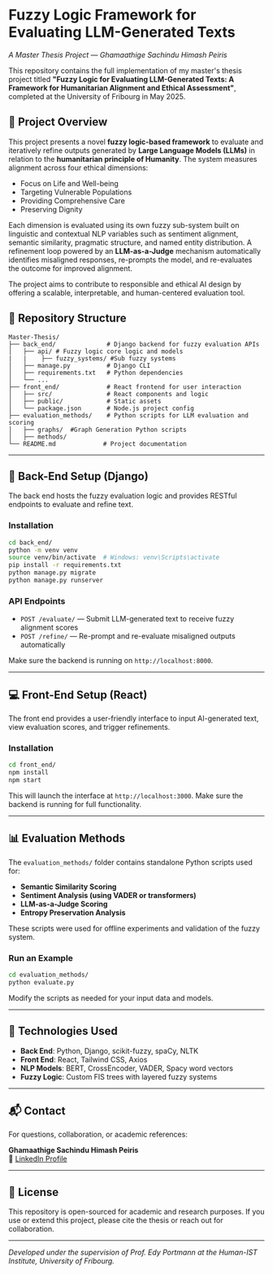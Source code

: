 # Fuzzy Logic Framework for Evaluating LLM-Generated Texts  
*A Master Thesis Project — Ghamaathige Sachindu Himash Peiris*

This repository contains the full implementation of my master's thesis project titled **"Fuzzy Logic for Evaluating LLM-Generated Texts: A Framework for Humanitarian Alignment and Ethical Assessment"**, completed at the University of Fribourg in May 2025.

## 🧠 Project Overview

This project presents a novel **fuzzy logic-based framework** to evaluate and iteratively refine outputs generated by **Large Language Models (LLMs)** in relation to the **humanitarian principle of Humanity**. The system measures alignment across four ethical dimensions:

- Focus on Life and Well-being  
- Targeting Vulnerable Populations  
- Providing Comprehensive Care  
- Preserving Dignity  

Each dimension is evaluated using its own fuzzy sub-system built on linguistic and contextual NLP variables such as sentiment alignment, semantic similarity, pragmatic structure, and named entity distribution. A refinement loop powered by an **LLM-as-a-Judge** mechanism automatically identifies misaligned responses, re-prompts the model, and re-evaluates the outcome for improved alignment.

The project aims to contribute to responsible and ethical AI design by offering a scalable, interpretable, and human-centered evaluation tool.

## 📁 Repository Structure

```
Master-Thesis/
├── back_end/              # Django backend for fuzzy evaluation APIs
│   ├── api/ # Fuzzy logic core logic and models
|   |    ├── fuzzy_systems/ #Sub fuzzy systems
│   ├── manage.py          # Django CLI
│   ├── requirements.txt   # Python dependencies
│   └── ...
├── front_end/             # React frontend for user interaction
│   ├── src/               # React components and logic
│   ├── public/            # Static assets
│   └── package.json       # Node.js project config
├── evaluation_methods/    # Python scripts for LLM evaluation and scoring
│   ├── graphs/  #Graph Generation Python scripts
│   ├── methods/
└── README.md             # Project documentation
```

---

## 🔧 Back-End Setup (Django)

The back end hosts the fuzzy evaluation logic and provides RESTful endpoints to evaluate and refine text.

### Installation

```bash
cd back_end/
python -m venv venv
source venv/bin/activate  # Windows: venv\Scripts\activate
pip install -r requirements.txt
python manage.py migrate
python manage.py runserver
```

### API Endpoints

- `POST /evaluate/` — Submit LLM-generated text to receive fuzzy alignment scores  
- `POST /refine/` — Re-prompt and re-evaluate misaligned outputs automatically

Make sure the backend is running on `http://localhost:8000`.

---

## 💻 Front-End Setup (React)

The front end provides a user-friendly interface to input AI-generated text, view evaluation scores, and trigger refinements.

### Installation

```bash
cd front_end/
npm install
npm start
```

This will launch the interface at `http://localhost:3000`. Make sure the backend is running for full functionality.

---

## 📊 Evaluation Methods

The `evaluation_methods/` folder contains standalone Python scripts used for:

- **Semantic Similarity Scoring**  
- **Sentiment Analysis (using VADER or transformers)**  
- **LLM-as-a-Judge Scoring**  
- **Entropy Preservation Analysis**

These scripts were used for offline experiments and validation of the fuzzy system.

### Run an Example

```bash
cd evaluation_methods/
python evaluate.py
```

Modify the scripts as needed for your input data and models.

---

## 🧪 Technologies Used

- **Back End**: Python, Django, scikit-fuzzy, spaCy, NLTK  
- **Front End**: React, Tailwind CSS, Axios  
- **NLP Models**: BERT, CrossEncoder, VADER, Spacy word vectors  
- **Fuzzy Logic**: Custom FIS trees with layered fuzzy systems

---

## 📬 Contact

For questions, collaboration, or academic references:

**Ghamaathige Sachindu Himash Peiris**  
🔗 [LinkedIn Profile](https://www.linkedin.com/in/sachindu-himash-peiris/)

---

## 📘 License

This repository is open-sourced for academic and research purposes. If you use or extend this project, please cite the thesis or reach out for collaboration.

---

*Developed under the supervision of Prof. Edy Portmann at the Human-IST Institute, University of Fribourg.*
